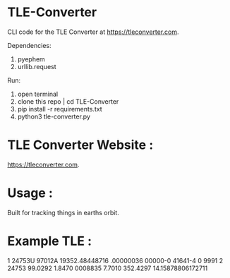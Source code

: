 # TLE-Converter
CLI code for the TLE Converter at https://tleconverter.com.

Dependencies:
   1. pyephem
   2. urllib.request

Run: 
   1. open terminal
   2. clone this repo | cd TLE-Converter
   3. pip install -r requirements.txt
   4. python3 tle-converter.py

# TLE Converter Website : 
https://tleconverter.com.

# Usage : 
Built for tracking things in earths orbit. 

# Example TLE :
1 24753U 97012A   19352.48448716  .00000036  00000-0  41641-4 0  9991
2 24753  99.0292   1.8470 0008835   7.7010 352.4297 14.15878806172711
